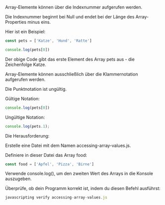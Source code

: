 Array-Elemente können über die Indexnummer aufgerufen werden.

Die Indexnummer beginnt bei Null und endet bei der Länge des Array-Properties minus eins.

Hier ist ein Beispiel:

```js
const pets = ['Katze', 'Hund', 'Ratte']

console.log(pets[0])
```

Der obige Code gibt das erste Element des Array pets aus - die Zeichenfolge Katze.

Array-Elemente können ausschließlich über die Klammernotation aufgerufen werden.

Die Punktnotation ist ungültig.

Gültige Notation:
```js
console.log(pets[0])
```
Ungültige Notation:
```js
console.log(pets.1);
```
Die Herausforderung:

Erstelle eine Datei mit dem Namen accessing-array-values.js.

Definiere in dieser Datei das Array food:
```js
const food = ['Apfel', 'Pizza', 'Birne']
```
Verwende console.log(), um den zweiten Wert des Arrays in die Konsole auszugeben.

Überprüfe, ob dein Programm korrekt ist, indem du diesen Befehl ausführst:
```js
javascripting verify accessing-array-values.js
```